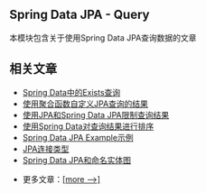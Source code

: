 ## Spring Data JPA - Query

本模块包含关于使用Spring Data JPA查询数据的文章

## 相关文章

+ [Spring Data中的Exists查询](http://tu-yucheng.github.io/springdata/2023/05/18/spring-data-exists-query.html)
+ [使用聚合函数自定义JPA查询的结果](http://tu-yucheng.github.io/springdata/2023/05/18/jpa-queries-custom-result-with-aggregation-functions.html)
+ [使用JPA和Spring Data JPA限制查询结果](http://tu-yucheng.github.io/springdata/2023/05/18/jpa-limit-query-results.html)
+ [使用Spring Data对查询结果进行排序](http://tu-yucheng.github.io/springdata/2023/05/18/spring-data-sorting.html)
+ [Spring Data JPA Example示例](http://tu-yucheng.github.io/springdata/2023/05/18/spring-data-query-by-example.html)
+ [JPA连接类型](http://tu-yucheng.github.io/springdata/2023/05/18/jpa-join-types.html)
+ [Spring Data JPA和命名实体图](http://tu-yucheng.github.io/springdata/2023/05/18/spring-data-jpa-named-entity-graphs.html)

- 更多文章：[[more -->]](../spring-data-jpa-query-2/README.md)